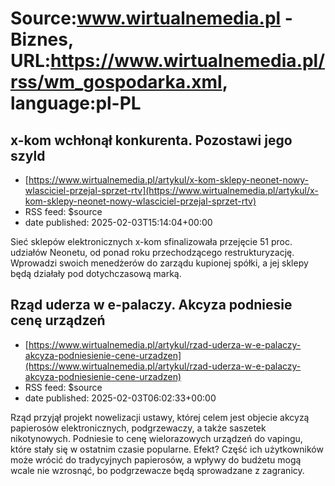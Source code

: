 # Source:www.wirtualnemedia.pl - Biznes, URL:https://www.wirtualnemedia.pl/rss/wm_gospodarka.xml, language:pl-PL

## x-kom wchłonął konkurenta. Pozostawi jego szyld
 - [https://www.wirtualnemedia.pl/artykul/x-kom-sklepy-neonet-nowy-wlasciciel-przejal-sprzet-rtv](https://www.wirtualnemedia.pl/artykul/x-kom-sklepy-neonet-nowy-wlasciciel-przejal-sprzet-rtv)
 - RSS feed: $source
 - date published: 2025-02-03T15:14:04+00:00

Sieć sklepów elektronicznych x-kom sfinalizowała przejęcie 51 proc. udziałów Neonetu, od ponad roku przechodzącego restrukturyzację. Wprowadzi swoich menedżerów do zarządu kupionej spółki, a jej sklepy będą działały pod dotychczasową marką.

## Rząd uderza w e-palaczy. Akcyza podniesie cenę urządzeń
 - [https://www.wirtualnemedia.pl/artykul/rzad-uderza-w-e-palaczy-akcyza-podniesienie-cene-urzadzen](https://www.wirtualnemedia.pl/artykul/rzad-uderza-w-e-palaczy-akcyza-podniesienie-cene-urzadzen)
 - RSS feed: $source
 - date published: 2025-02-03T06:02:33+00:00

Rząd przyjął projekt nowelizacji ustawy, której celem jest objecie akcyzą papierosów elektronicznych, podgrzewaczy, a także saszetek nikotynowych. Podniesie to cenę wielorazowych urządzeń do vapingu, które stały się w ostatnim czasie popularne. Efekt? Część ich użytkowników może wrócić do tradycyjnych papierosów, a wpływy do budżetu mogą wcale nie wzrosnąć, bo podgrzewacze będą sprowadzane z zagranicy.

